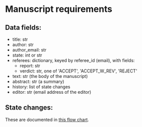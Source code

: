 # Manuscript requirements

## Data fields:

- title: str
- author: str
- author_email: str
- state: int or str
- referees: dictionary, keyed by referee_id (email), with fields:
    - report: str
    - verdict: str, one of 'ACCEPT', 'ACCEPT_W_REV', 'REJECT'
- text: str  (the body of the manuscript)
- abstract: str (a summary)
- history: list of state changes
- editor: str (email address of the editor)

## State changes:

These are documented in [this flow chart](https://github.com/gcallah/demo-repo4/blob/master/data/Manuscript_FSM.jpg).